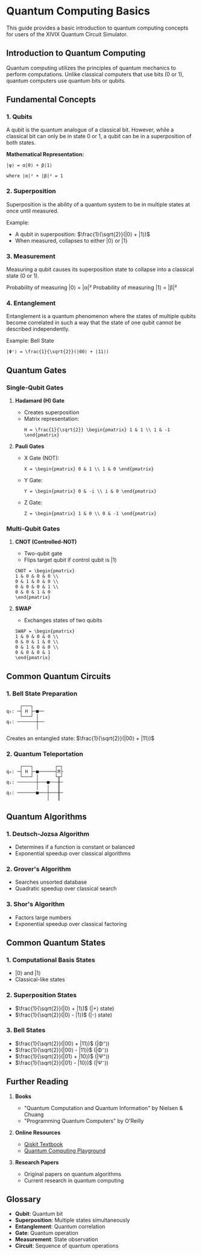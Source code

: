 # Quantum Computing Basics

This guide provides a basic introduction to quantum computing concepts for users of the XIVIX Quantum Circuit Simulator.

## Introduction to Quantum Computing

Quantum computing utilizes the principles of quantum mechanics to perform computations. Unlike classical computers that use bits (0 or 1), quantum computers use quantum bits or qubits.

## Fundamental Concepts

### 1. Qubits

A qubit is the quantum analogue of a classical bit. However, while a classical bit can only be in state 0 or 1, a qubit can be in a superposition of both states.

**Mathematical Representation:**
```
|ψ⟩ = α|0⟩ + β|1⟩

where |α|² + |β|² = 1
```

### 2. Superposition

Superposition is the ability of a quantum system to be in multiple states at once until measured.

Example:
- A qubit in superposition: $\frac{1}{\sqrt{2}}(|0⟩ + |1⟩)$
- When measured, collapses to either |0⟩ or |1⟩

### 3. Measurement

Measuring a qubit causes its superposition state to collapse into a classical state (0 or 1).

Probability of measuring |0⟩ = |α|²
Probability of measuring |1⟩ = |β|²

### 4. Entanglement

Entanglement is a quantum phenomenon where the states of multiple qubits become correlated in such a way that the state of one qubit cannot be described independently.

Example: Bell State
```
|Φ⁺⟩ = \frac{1}{\sqrt{2}}(|00⟩ + |11⟩)
```

## Quantum Gates

### Single-Qubit Gates

1. **Hadamard (H) Gate**
   - Creates superposition
   - Matrix representation:
     ```
     H = \frac{1}{\sqrt{2}} \begin{pmatrix} 1 & 1 \\ 1 & -1 \end{pmatrix}
     ```

2. **Pauli Gates**
   - X Gate (NOT):
     ```
     X = \begin{pmatrix} 0 & 1 \\ 1 & 0 \end{pmatrix}
     ```
   - Y Gate:
     ```
     Y = \begin{pmatrix} 0 & -i \\ i & 0 \end{pmatrix}
     ```
   - Z Gate:
     ```
     Z = \begin{pmatrix} 1 & 0 \\ 0 & -1 \end{pmatrix}
     ```

### Multi-Qubit Gates

1. **CNOT (Controlled-NOT)**
   - Two-qubit gate
   - Flips target qubit if control qubit is |1⟩
   ```
   CNOT = \begin{pmatrix} 
   1 & 0 & 0 & 0 \\
   0 & 1 & 0 & 0 \\
   0 & 0 & 0 & 1 \\
   0 & 0 & 1 & 0
   \end{pmatrix}
   ```

2. **SWAP**
   - Exchanges states of two qubits
   ```
   SWAP = \begin{pmatrix}
   1 & 0 & 0 & 0 \\
   0 & 0 & 1 & 0 \\
   0 & 1 & 0 & 0 \\
   0 & 0 & 0 & 1
   \end{pmatrix}
   ```

## Common Quantum Circuits

### 1. Bell State Preparation
```
     ┌───┐
q₀: ─┤ H ├─■──
     └───┘ │  
q₁: ───────┼──
           │  
```
Creates an entangled state: $\frac{1}{\sqrt{2}}(|00⟩ + |11⟩)$

### 2. Quantum Teleportation
```
     ┌───┐        ┌─┐
q₀: ─┤ H ├─■──────┤M├
     └───┘ │      └╥┘
q₁: ───────┼───■───╫─
           │   │   ║
q₂: ───────■───┼───╫─
               │   ║
```

## Quantum Algorithms

### 1. Deutsch-Jozsa Algorithm
- Determines if a function is constant or balanced
- Exponential speedup over classical algorithms

### 2. Grover's Algorithm
- Searches unsorted database
- Quadratic speedup over classical search

### 3. Shor's Algorithm
- Factors large numbers
- Exponential speedup over classical factoring

## Common Quantum States

### 1. Computational Basis States
- |0⟩ and |1⟩
- Classical-like states

### 2. Superposition States
- $\frac{1}{\sqrt{2}}(|0⟩ + |1⟩)$ (|+⟩ state)
- $\frac{1}{\sqrt{2}}(|0⟩ - |1⟩)$ (|-⟩ state)

### 3. Bell States
- $\frac{1}{\sqrt{2}}(|00⟩ + |11⟩)$ (|Φ⁺⟩)
- $\frac{1}{\sqrt{2}}(|00⟩ - |11⟩)$ (|Φ⁻⟩)
- $\frac{1}{\sqrt{2}}(|01⟩ + |10⟩)$ (|Ψ⁺⟩)
- $\frac{1}{\sqrt{2}}(|01⟩ - |10⟩)$ (|Ψ⁻⟩)

## Further Reading

1. **Books**
   - "Quantum Computation and Quantum Information" by Nielsen & Chuang
   - "Programming Quantum Computers" by O'Reilly

2. **Online Resources**
   - [Qiskit Textbook](https://qiskit.org/textbook)
   - [Quantum Computing Playground](http://www.quantumplayground.net)

3. **Research Papers**
   - Original papers on quantum algorithms
   - Current research in quantum computing

## Glossary

- **Qubit**: Quantum bit
- **Superposition**: Multiple states simultaneously
- **Entanglement**: Quantum correlation
- **Gate**: Quantum operation
- **Measurement**: State observation
- **Circuit**: Sequence of quantum operations
